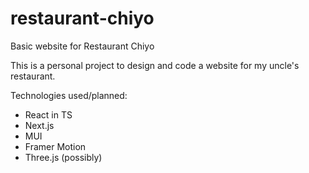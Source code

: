 # restaurant-chiyo
Basic website for Restaurant Chiyo

This is a personal project to design and code a website for my uncle's restaurant.

Technologies used/planned:
- React in TS
- Next.js
- MUI
- Framer Motion
- Three.js (possibly)


